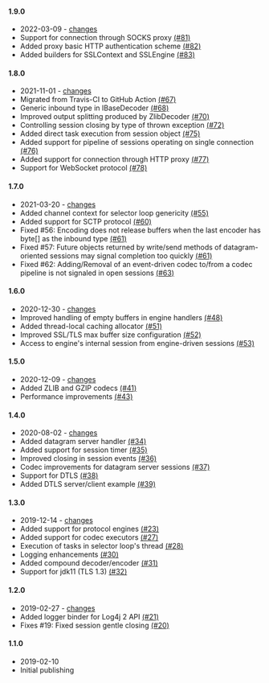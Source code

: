 #### 1.9.0
 - 2022-03-09 - [changes](https://github.com/snf4j/snf4j/compare/v1.8.0...v1.9.0)
 - Support for connection through SOCKS proxy [(#81)](https://github.com/snf4j/snf4j/pull/81)
 - Added proxy basic HTTP authentication scheme [(#82)](https://github.com/snf4j/snf4j/pull/82)
 - Added builders for SSLContext and SSLEngine [(#83)](https://github.com/snf4j/snf4j/pull/83)

#### 1.8.0
 - 2021-11-01 - [changes](https://github.com/snf4j/snf4j/compare/v1.7.0...v1.8.0)
 - Migrated from Travis-CI to GitHub Action [(#67)](https://github.com/snf4j/snf4j/pull/67)
 - Generic inbound type in IBaseDecoder [(#68)](https://github.com/snf4j/snf4j/pull/68)
 - Improved output splitting produced by ZlibDecoder [(#70)](https://github.com/snf4j/snf4j/pull/70)
 - Controlling session closing by type of thrown exception [(#72)](https://github.com/snf4j/snf4j/pull/72)
 - Added direct task execution from session object [(#75)](https://github.com/snf4j/snf4j/pull/75)
 - Added support for pipeline of sessions operating on single connection [(#76)](https://github.com/snf4j/snf4j/pull/76)
 - Added support for connection through HTTP proxy [(#77)](https://github.com/snf4j/snf4j/pull/77)
 - Support for WebSocket protocol [(#78)](https://github.com/snf4j/snf4j/pull/78)

#### 1.7.0
 - 2021-03-20 - [changes](https://github.com/snf4j/snf4j/compare/v1.6.0...v1.7.0)
 - Added channel context for selector loop genericity [(#55)](https://github.com/snf4j/snf4j/pull/55)
 - Added support for SCTP protocol [(#60)](https://github.com/snf4j/snf4j/pull/60)
 - Fixed #56: Encoding does not release buffers when the last encoder has byte[] as the inbound type [(#61)](https://github.com/snf4j/snf4j/pull/61)
 - Fixed #57: Future objects returned by write/send methods of datagram-oriented sessions may signal completion too quickly [(#61)](https://github.com/snf4j/snf4j/pull/61)
 - Fixed #62: Adding/Removal of an event-driven codec to/from a codec pipeline is not signaled in open sessions [(#63)](https://github.com/snf4j/snf4j/pull/63)
 
#### 1.6.0
 - 2020-12-30 - [changes](https://github.com/snf4j/snf4j/compare/v1.5.0...v1.6.0)
 - Improved handling of empty buffers in engine handlers [(#48)](https://github.com/snf4j/snf4j/pull/48)
 - Added thread-local caching allocator [(#51)](https://github.com/snf4j/snf4j/pull/51)
 - Improved SSL/TLS max buffer size configuration [(#52)](https://github.com/snf4j/snf4j/pull/52)
 - Access to engine's internal session from engine-driven sessions [(#53)](https://github.com/snf4j/snf4j/pull/53)

#### 1.5.0
 - 2020-12-09 - [changes](https://github.com/snf4j/snf4j/compare/v1.4.0...v1.5.0)
 - Added ZLIB and GZIP codecs [(#41)](https://github.com/snf4j/snf4j/pull/41)
 - Performance improvements [(#43)](https://github.com/snf4j/snf4j/pull/43)

#### 1.4.0
 - 2020-08-02 - [changes](https://github.com/snf4j/snf4j/compare/v1.3.0...v1.4.0)
 - Added datagram server handler [(#34)](https://github.com/snf4j/snf4j/pull/34)
 - Added support for session timer [(#35)](https://github.com/snf4j/snf4j/pull/35)
 - Improved closing in session events [(#36)](https://github.com/snf4j/snf4j/pull/36)
 - Codec improvements for datagram server sessions [(#37)](https://github.com/snf4j/snf4j/pull/37)
 - Support for DTLS [(#38)](https://github.com/snf4j/snf4j/pull/38)
 - Added DTLS server/client example [(#39)](https://github.com/snf4j/snf4j/pull/39)

#### 1.3.0
 - 2019-12-14 - [changes](https://github.com/snf4j/snf4j/compare/v1.2.0...v1.3.0)
 - Added support for protocol engines [(#23)](https://github.com/snf4j/snf4j/pull/23)
 - Added support for codec executors [(#27)](https://github.com/snf4j/snf4j/pull/27)
 - Execution of tasks in selector loop's thread [(#28)](https://github.com/snf4j/snf4j/pull/28)
 - Logging enhancements [(#30)](https://github.com/snf4j/snf4j/pull/30)
 - Added compound decoder/encoder [(#31)](https://github.com/snf4j/snf4j/pull/31)
 - Support for jdk11 (TLS 1.3) [(#32)](https://github.com/snf4j/snf4j/pull/32)
 
#### 1.2.0
 - 2019-02-27 - [changes](https://github.com/snf4j/snf4j/compare/v1.1.0...v1.2.0)
 - Added logger binder for Log4j 2 API [(#21)](https://github.com/snf4j/snf4j/pull/21)
 - Fixes #19: Fixed session gentle closing [(#20)](https://github.com/snf4j/snf4j/pull/20)
 
 #### 1.1.0
 - 2019-02-10 
 - Initial publishing
